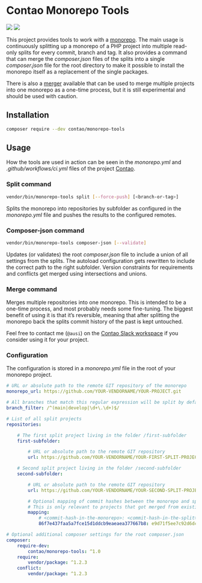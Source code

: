 Contao Monorepo Tools
=====================

[![](https://img.shields.io/packagist/v/contao/monorepo-tools.svg?style=flat-square)](https://packagist.org/packages/contao/monorepo-tools)
[![](https://img.shields.io/packagist/dt/contao/monorepo-tools.svg?style=flat-square)](https://packagist.org/packages/contao/monorepo-tools)

This project provides tools
to work with a <abbr title="Mono Repository">[monorepo]</abbr>.
The main usage is continuously splitting up a monorepo of a PHP project
into multiple read-only splits for every commit, branch and tag.
It also provides a command
that can merge the *composer.json* files of the splits
into a single *composer.json* file for the root directory
to make it possible to install the monorepo itself
as a replacement of the single packages.

[monorepo]: https://en.wikipedia.org/wiki/Monorepo

There is also a [merger](#merge-command) available that can be used
to merge multiple projects into one monorepo
as a one-time process,
but it is still experimental and should be used with caution.

Installation
------------

```sh
composer require --dev contao/monorepo-tools
```

Usage
-----

How the tools are used in action
can be seen in the *monorepo.yml* and *.github/workflows/ci.yml* files
of the project [Contao].

[Contao]: https://github.com/contao/contao

### Split command

```sh
vendor/bin/monorepo-tools split [--force-push] [<branch-or-tag>]
```

Splits the monorepo into repositories by subfolder
as configured in the *monorepo.yml* file
and pushes the results to the configured remotes.

### Composer-json command

```sh
vendor/bin/monorepo-tools composer-json [--validate]
```

Updates (or validates) the root *composer.json* file
to include a union of all settings from the splits.
The autoload configuration gets rewritten
to include the correct path to the right subfolder.
Version constraints for requirements and conflicts
get merged using intersections and unions.

### Merge command

Merges multiple repositories into one monorepo.
This is intended to be a one-time process,
and most probably needs some fine-tuning.
The biggest benefit of using it is that it’s reversible,
meaning that after splitting the monorepo back
the splits commit history of the past is kept untouched.

Feel free to contact me (`@ausi`) on the [Contao Slack workspace]
if you consider using it for your project.

[Contao Slack workspace]: https://to.contao.org/slack

### Configuration

The configuration is stored in a *monorepo.yml* file
in the root of your monorepo project.

```yaml
# URL or absolute path to the remote GIT repository of the monorepo
monorepo_url: https://github.com/YOUR-VENDORNAME/YOUR-PROJECT.git

# All branches that match this regular expression will be split by default
branch_filter: /^(main|develop|\d+\.\d+)$/

# List of all split projects
repositories:

    # The first split project living in the folder /first-subfolder
    first-subfolder:

        # URL or absolute path to the remote GIT repository
        url: https://github.com/YOUR-VENDORNAME/YOUR-FIRST-SPLIT-PROJECT.git

    # Second split project living in the folder /second-subfolder
    second-subfolder:

        # URL or absolute path to the remote GIT repository
        url: https://github.com/YOUR-VENDORNAME/YOUR-SECOND-SPLIT-PROJECT.git

        # Optional mapping of commit hashes between the monorepo and split repo
        # This is only relevant to projects that got merged from existing split repos in the past
        mapping:
            # <commit-hash-in-the-monorepo>: <commit-hash-in-the-split>
            86f7e437faa5a7fce15d1ddcb9eaeaea377667b8: e9d71f5ee7c92d6dc9e92ffdad17b8bd49418f98

# Optional additional composer settings for the root composer.json
composer:
    require-dev:
        contao/monorepo-tools: ^1.0
    require:
        vendor/package: ^1.2.3
    conflict:
        vendor/package: ^1.2.3
```
